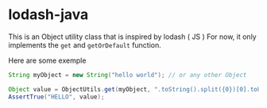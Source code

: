 # lodash-java

This is an Object utility class that is inspired by lodash ( JS )
For now, it only implements the `get` and `getOrDefault` function.

Here are some exemple

```java
String myObject = new String("hello world"); // or any other Object

Object value = ObjectUtils.get(myObject, ".toString().split({0})[0].toUpperCase()", " "); // this is the returned object
AssertTrue("HELLO", value);
```
